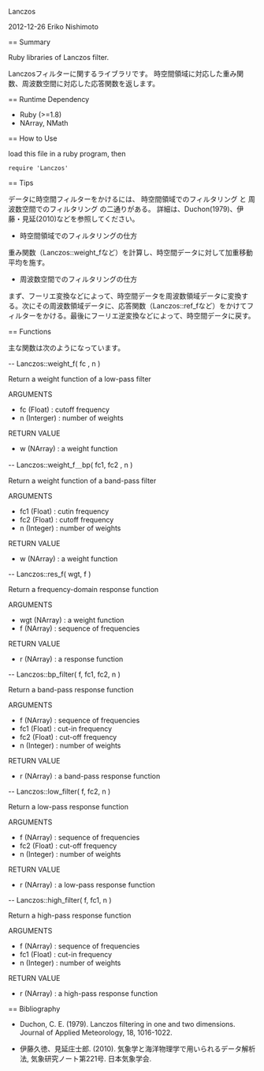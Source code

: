 Lanczos

2012-12-26 Eriko Nishimoto

== Summary

Ruby libraries of Lanczos filter.

Lanczosフィルターに関するライブラリです。
時空間領域に対応した重み関数、周波数空間に対応した応答関数を返します。

== Runtime Dependency

* Ruby (>=1.8)
* NArray, NMath

== How to Use

  load this file in a ruby program, then 

    require 'Lanczos'

== Tips

データに時空間フィルターをかけるには、
時空間領域でのフィルタリング と 周波数空間でのフィルタリング
の二通りがある。
詳細は、Duchon(1979)、伊藤・見延(2010)などを参照してください。

* 時空間領域でのフィルタリングの仕方

重み関数（Lanczos::weight_fなど）を計算し、時空間データに対して加重移動平均を施す。

* 周波数空間でのフィルタリングの仕方

まず、フーリエ変換などによって、時空間データを周波数領域データに変換する。次にその周波数領域データに、応答関数（Lanczos::ref_fなど）をかけてフィルターをかける。最後にフーリエ逆変換などによって、時空間データに戻す。

== Functions

主な関数は次のようになっています。

-- Lanczos::weight_f( fc , n )

  Return a weight function of a low-pass filter

  ARGUMENTS
  * fc (Float) : cutoff frequency
  * n  (Interger) : number of weights

  RETURN VALUE
  * w  (NArray) : a weight function

-- Lanczos::weight_f＿bp( fc1, fc2 , n )

  Return a weight function of a band-pass filter

  ARGUMENTS
  * fc1 (Float) : cutin frequency
  * fc2 (Float) : cutoff frequency
  * n   (Integer) : number of weights

  RETURN VALUE
  * w  (NArray) : a weight function

-- Lanczos::res_f( wgt, f )

  Return a frequency-domain response function

  ARGUMENTS
  * wgt (NArray) : a weight function
  * f   (NArray) : sequence of frequencies

  RETURN VALUE
  * r   (NArray) : a response function

-- Lanczos::bp_filter( f, fc1, fc2, n ) 

  Return a band-pass response function

  ARGUMENTS
  * f (NArray) : sequence of frequencies
  * fc1 (Float) : cut-in frequency
  * fc2 (Float) : cut-off frequency
  * n (Integer) : number of weights

  RETURN VALUE
  * r (NArray) : a band-pass response function

-- Lanczos::low_filter( f, fc2, n )

  Return a low-pass response function

  ARGUMENTS
  * f (NArray) : sequence of frequencies
  * fc2 (Float) : cut-off frequency
  * n (Integer) : number of weights

  RETURN VALUE
  * r (NArray) : a low-pass response function

-- Lanczos::high_filter( f, fc1, n )

  Return a high-pass response function

  ARGUMENTS
  * f (NArray) : sequence of frequencies
  * fc1 (Float) : cut-in frequency
  * n (Integer) : number of weights

  RETURN VALUE
  * r (NArray) : a high-pass response function

== Bibliography

* Duchon, C. E. (1979). Lanczos filtering in one and two dimensions.  Journal of Applied Meteorology, 18, 1016-1022.

* 伊藤久徳、見延庄士郎. (2010).  気象学と海洋物理学で用いられるデータ解析法, 気象研究ノート第221号.  日本気象学会.  
